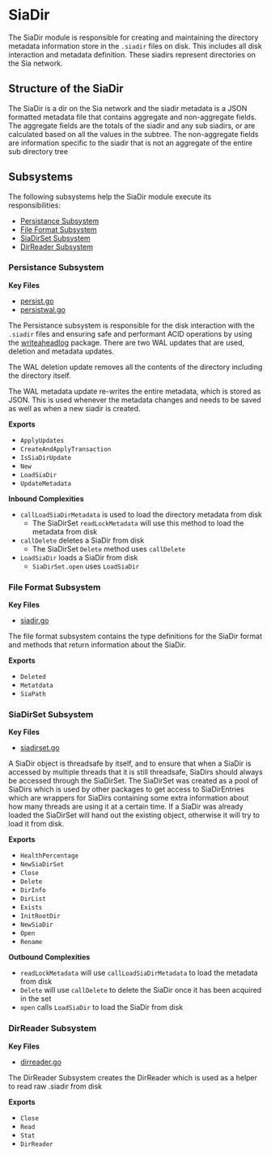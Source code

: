 # SiaDir
The SiaDir module is responsible for creating and maintaining the directory
metadata information store in the `.siadir` files on disk. This includes all
disk interaction and metadata definition. These siadirs represent directories on
the Sia network.

## Structure of the SiaDir
The SiaDir is a dir on the Sia network and the siadir metadata is a JSON
formatted metadata file that contains aggregate and non-aggregate fields. The
aggregate fields are the totals of the siadir and any sub siadirs, or are
calculated based on all the values in the subtree. The non-aggregate fields are
information specific to the siadir that is not an aggregate of the entire sub
directory tree

## Subsystems
The following subsystems help the SiaDir module execute its responsibilities:
 - [Persistance Subsystem](#persistance-subsystem)
 - [File Format Subsystem](#file-format-subsystem)
 - [SiaDirSet Subsystem](#siadirset-subsystem)
 - [DirReader Subsystem](#dirreader-subsystem)

 ### Persistance Subsystem
 **Key Files**
- [persist.go](./persist.go)
- [persistwal.go](./persistwal.go)

The Persistance subsystem is responsible for the disk interaction with the
`.siadir` files and ensuring safe and performant ACID operations by using the
[writeaheadlog](https://gitlab.com/NebulousLabs/writeaheadlog) package. There
are two WAL updates that are used, deletion and metadata updates.

The WAL deletion update removes all the contents of the directory including the
directory itself.

The WAL metadata update re-writes the entire metadata, which is stored as JSON.
This is used whenever the metadata changes and needs to be saved as well as when
a new siadir is created.

**Exports**
 - `ApplyUpdates`
 - `CreateAndApplyTransaction`
 - `IsSiaDirUpdate`
 - `New`
 - `LoadSiaDir`
 - `UpdateMetadata`

**Inbound Complexities**
 - `callLoadSiaDirMetadata` is used to load the directory metadata from disk
    - The SiaDirSet `readLockMetadata` will use this method to load the metadata from disk
 - `callDelete` deletes a SiaDir from disk
    - The SiaDirSet `Delete` method uses `callDelete`
 - `LoadSiaDir` loads a SiaDir from disk
    - `SiaDirSet.open` uses `LoadSiaDir`

### File Format Subsystem
 **Key Files**
- [siadir.go](./siadir.go)

The file format subsystem contains the type definitions for the SiaDir
format and methods that return information about the SiaDir.

**Exports**
 - `Deleted`
 - `Metatdata`
 - `SiaPath`

### SiaDirSet Subsystem
 **Key Files**
- [siadirset.go](./siadirset.go)

A SiaDir object is threadsafe by itself, and to ensure that when a SiaDir is
accessed by multiple threads that it is still threadsafe, SiaDirs should always
be accessed through the SiaDirSet. The SiaDirSet was created as a pool of
SiaDirs which is used by other packages to get access to SiaDirEntries which are
wrappers for SiaDirs containing some extra information about how many threads
are using it at a certain time. If a SiaDir was already loaded the SiaDirSet
will hand out the existing object, otherwise it will try to load it from disk.

**Exports**
 - `HealthPercentage`
 - `NewSiaDirSet`
 - `Close`
 - `Delete`
 - `DirInfo`
 - `DirList`
 - `Exists`
 - `InitRootDir`
 - `NewSiaDir`
 - `Open`
 - `Rename`

**Outbound Complexities**
 - `readLockMetadata` will use `callLoadSiaDirMetadata` to load the metadata
   from disk
 - `Delete` will use `callDelete` to delete the SiaDir once it has been acquired
   in the set
 - `open` calls `LoadSiaDir` to load the SiaDir from disk

### DirReader Subsystem
**Key Files**
 - [dirreader.go](./dirreader.go)

The DirReader Subsystem creates the DirReader which is used as a helper to read
raw .siadir from disk

**Exports**
 - `Close`
 - `Read`
 - `Stat`
 - `DirReader`
